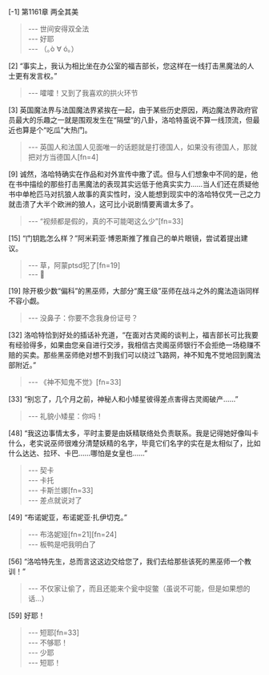 
[-1] 第1161章 两全其美
>--- 世间安得双全法<br>
>--- 好耶<br>
>--- （｡ò ∀ ó｡）<br>

[2] “事实上，我认为相比坐在办公室的福吉部长，您这样在一线打击黑魔法的人士更有发言权。”
>--- 嚯嚯！又到了我喜欢的拱火环节<br>

[3] 英国魔法界与法国魔法界紧挨在一起，由于某些历史原因，两边魔法界政府官员最大的乐趣之一就是围观发生在“隔壁”的八卦，洛哈特虽说不算一线顶流，但最近也算是个“吃瓜”大热门。
>--- 英国人和法国人见面唯一的话题就是打德国人，如果没有德国人，那就把对方当德国人[fn=4]<br>

[9] 诚然，洛哈特确实在作品和对外宣传中撒了谎。但与人们想象中不同的是，他在书中描绘的那些打击黑魔法的表现其实远低于他真实实力……当人们还在质疑他书中单枪匹马对抗狼人故事的真实性时，没人能想到现实中的洛哈特仅凭一己之力就击溃了大半个欧洲的狼人，这可比小说剧情要离谱太多了。
>--- “视频都是假的，真的不可能喝这么少”[fn=33]<br>

[15] “门钥匙怎么样？”阿米莉亚·博恩斯推了推自己的单片眼镜，尝试着提出建议。
>--- 草，阿蒙ptsd犯了[fn=19]<br>
>--- 🧐<br>

[19] 除开极少数“偏科”的黑巫师，大部分“魔王级”巫师在战斗之外的魔法造诣同样不容小觑。
>--- 没鼻子：你要不念我身份证号？<br>

[32] 洛哈特恰到好处的插话补充道，“在面对古灵阁的谈判上，福吉部长可比我要有经验得多，如果由您亲自进行交涉，我相信古灵阁巫师银行不会拒绝一场稳赚不赔的买卖。那些黑巫师绝对想不到我们可以绕过飞路网，神不知鬼不觉地回到魔法部附近。”
>--- 《神不知鬼不觉》[fn=33]<br>

[33] “别忘了，几个月之前，神秘人和小矮星彼得差点害得古灵阁破产……”
>--- 礼貌小矮星：你吗！<br>

[48] “我这边事情太多，平时主要是由妖精联络处负责联系。我是记得她好像叫卡什么，老实说巫师很难分清楚妖精的名字，毕竟它们名字的实在是太相似了，比如什么达达、拉环、卡巴……哪怕是女皇也……”
>--- 契卡<br>
>--- 卡托<br>
>--- 卡斯兰娜[fn=33]<br>
>--- 差点就说对了<br>

[49] “布诺妮亚，布诺妮亚·扎伊切克。”
>--- 布洛妮娅[fn=21][fn=24]<br>
>--- 板鸭是吧我明白了<br>

[56] “洛哈特先生，总而言这这边交给您了，我们去给那些该死的黑巫师一个教训！”
>--- 不仅家让偷了，而且还能来个瓮中捉鳖（虽说不可能，但是如果想的话...）<br>

[59] 好耶！
>--- 短耶[fn=33]<br>
>--- 不够耶！<br>
>--- 少耶<br>
>--- 短耶！<br>
